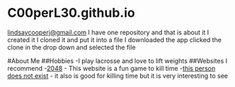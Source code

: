 # C00perL30.github.io
lindsaycooperj@gmail.com
I have one repository and that is about it
I created it I cloned it and put it into a file
I downloaded the app clicked the clone in the drop down and selected the file

#About Me 
##Hobbies
      -I play lacrosse and love to lift weights
##Websites I recommend
      -[2048](https://2048game.com/) - This website is a fun game to kill time
      -[this person does not exist](https://thispersondoesnotexist.com/) - it also is good for killing time but it is very interesting to see

